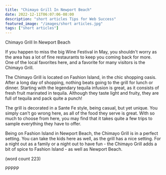 ```yaml
---
title: "Chimayo Grill In Newport Beach"
date: 2022-12-11T06:07:06-08:00
description: "short articles Tips for Web Success"
featured_image: "/images/short articles.jpg"
tags: ["short articles"]
---
```


Chimayo Grill In Newport Beach

If you happen to miss the big Wine Festival in May,
you shouldn't worry as the area has a lot of fine
restaurants to keep you coming back for more.  One 
of the local favorites here, and a favorite for many
visitors is the Chimayo Grill.

The Chimayo Grill is located on Fashion Island, in
the chic shopping oasis.  After a long day of 
shopping, nothing beats going to the grill for lunch
or dinner.  Starting with the legendary tequila 
infusion is great, as it consists of fresh fruit
marinated in tequila.  Although they taste light
and fruity, they are full of tequila and pack quite
a punch!

The grill is decorated in a Sante Fe style, being 
casual, but yet unique.  You simply can't go wrong
here, as all of the food they serve is great.  With
so much to choose from here, you may find that it
takes quite a few trips to sample everything they 
have to offer.

Being on Fashion Island in Newport Beach, the 
Chimayo Grill is in a perfect setting.  You can 
take the kids here as well, as the grill has a nice
setting.  For a night out as a family or a night out
to have fun - the Chimayo Grill adds a bit of spice
to Fashion Island - as well as Newport Beach.

(word count 223)

PPPPP

